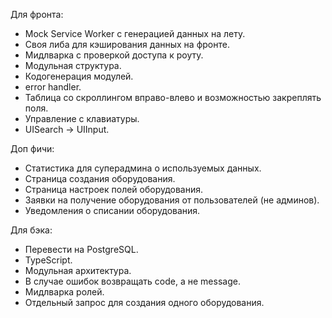Для фронта:
- Mock Service Worker с генерацией данных на лету.
- Своя либа для кэширования данных на фронте.
- Мидлварка с проверкой доступа к роуту.
- Модульная структура.
- Кодогенерация модулей.
- error handler.
- Таблица со скроллингом вправо-влево и возможностью закреплять поля.
- Управление с клавиатуры.
- UISearch -> UIInput.

Доп фичи:
- Статистика для суперадмина о используемых данных.
- Страница создания оборудования.
- Страница настроек полей оборудования.
- Заявки на получение оборудования от пользователей (не админов).
- Уведомления о списании оборудования.

Для бэка:
- Перевести на PostgreSQL.
- TypeScript.
- Модульная архитектура.
- В случае ошибок возвращать code, а не message.
- Мидлварка ролей.
- Отдельный запрос для создания одного оборудования.
